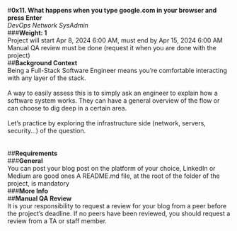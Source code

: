 #**0x11. What happens when you type google.com in your browser and press Enter**\
*DevOps* *Network* *SysAdmin*\
###**Weight: 1**\
 Project will start Apr 8, 2024 6:00 AM, must end by Apr 15, 2024 6:00 AM
 Manual QA review must be done (request it when you are done with the project)\
##**Background Context**\
Being a Full-Stack Software Engineer means you’re comfortable interacting with any layer of the stack.\
\
A way to easily assess this is to simply ask an engineer to explain how a software system works. They can have a general overview of the flow or can choose to dig deep in a certain area.\
\
Let’s practice by exploring the infrastructure side (network, servers, security…) of the question.\
\
\
##**Requirements**\
###**General**\
You can post your blog post on the platform of your choice, LinkedIn or Medium are good ones
A README.md file, at the root of the folder of the project, is mandatory\
###**More Info**\
##**Manual QA Review**\
It is your responsibility to request a review for your blog from a peer before the project’s deadline. If no peers have been reviewed, you should request a review from a TA or staff member.

